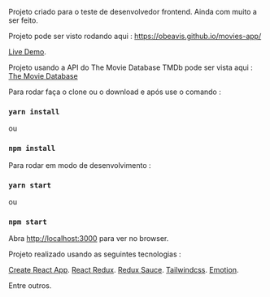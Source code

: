 Projeto criado para o teste de desenvolvedor frontend.
Ainda com muito a ser feito.

Projeto pode ser visto rodando aqui : https://obeavis.github.io/movies-app/

[Live Demo](https://obeavis.github.io/movies-app/).


Projeto usando a API do The Movie Database TMDb pode ser vista aqui :
[The Movie Database](https://developers.themoviedb.org/3/getting-started/introduction)


Para rodar faça o clone ou o download e após use o comando : 
### `yarn install`
ou
### `npm install`

Para rodar em modo de desenvolvimento : 
### `yarn start`
ou
### `npm start`

Abra [http://localhost:3000](http://localhost:3000) para ver no browser.

Projeto realizado usando as seguintes tecnologias : 

[Create React App](https://github.com/facebook/create-react-app).
[React Redux](https://github.com/reduxjs/react-redux).
[Redux Sauce](https://github.com/jkeam/reduxsauce).
[Tailwindcss](https://tailwindcss.com/).
[Emotion](https://emotion.sh/docs/introduction).

Entre outros.



